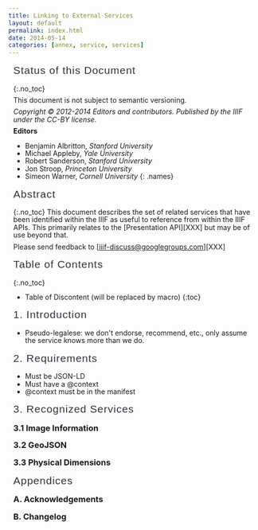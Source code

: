 ```yaml
---
title: Linking to External Services
layout: default
permalink: index.html
date: 2014-05-14
categories: [annex, service, services]
---
```

<style>

body { line-height: 1.1;}
p { margin-top: 8px; margin-bottom: 8px;}

.specbody { 
  margin-left: 10px;
  margin-right: 10px;
}

.names { margin-top: 2px;}
.names li { padding-top: 0px; line-height: 1.1; list-style: none;}

.usage { margin: 0px; padding-top: 0px; padding-bottom: 2px; font-style: italic; }

dd ul li { margin: 0px; padding: 0px; }
dd ul { margin: 0px; padding-top: 0px; padding-bottom: 0px }
dt {font-weight: bold; margin-top: 8px;}

.examplelist li {
  margin-bottom: 8px;
}

.examplelist li code {
  background: #eee;
  border: 1px dashed #bbb;
  padding: 3px;  
}

.CodeRay {background: #eee; border: 1px dashed #bbb; padding-left: 5px ; margin-left: 30px;}
.string {color: #209020;}
.comment {font-style: italic; color: #909090;}
.key {color: #202090;}
.integer {color: #902020;}
.error {color: red; font-weight: bold; font-size: +1;}

pre {
  margin-top: 8px; 
  margin-bottom: 8px;
}

.urltemplate { 
  background: #eee; 
  border: 1px dashed #bbb; 
  padding-left: 5px ; 
  margin-left: 30px;
  margin-right: 30px; 
  padding-top: 5px; 
  padding-bottom: 5px; 
}


.specbody h2 {
  color: #2f353e;
  font-family: 'Raleway', Arial, sans-serif;
  font-weight: 300;
  letter-spacing: 1px;
  margin-top: 16px;
}

.specbody h3 {
  margin-top: 12px;
}

.specbody h4 {
  margin-top: 10px;
}

.mytoc ol {
  margin: 0px;
  margin-top: 2px;
}

.rfc {
  color: #d55;
  font-variant: small-caps;
  font-style: normal;
  font-size: 1.2em;
}

.legend { 
  width: 50%;
}

table {
  border: 1px solid black;
}

tr {
  border: 1px solid #666;
}

td, th {
  border: 1px solid #666;
  padding: 3px;
}

#markdown-toc li {
  list-style-type: none;
  padding-top: 0px; 
  padding-bottom: 0px; 
  line-height: 1.1;

  margin-top: 8px;
  margin-bottom: 8px;
}
#markdown-toc ul {
  margin-top: 8px;
  margin-bottom: 8px;
}

</style>

<div class="specbody">

## Status of this Document
{:.no_toc}

This document is not subject to semantic versioning.

_Copyright © 2012-2014 Editors and contributors. Published by the IIIF under the CC-BY license._

**Editors**

  * Benjamin Albritton, _Stanford University_
  * Michael Appleby, _Yale University_
  * Robert Sanderson, _Stanford University_
  * Jon Stroop, _Princeton University_
  * Simeon Warner, _Cornell University_
  {: .names}

## Abstract
{:.no_toc}
This document describes the set of related services that have been identified within the IIIF as useful to reference from within the IIIF APIs.  This primarily relates to the [Presentation API][XXX] but may be of use beyond that.

Please send feedback to [iiif-discuss@googlegroups.com][XXX]

## Table of Contents
{:.no_toc}

* Table of Discontent (will be replaced by macro)
{:toc}

## 1. Introduction

 * Pseudo-legalese: we don't endorse, recommend, etc., only assume the service knows more than we do.

## 2. Requirements

 * Must be JSON-LD
 * Must have a @context
 * @context must be in the manifest

## 3. Recognized Services

### 3.1 Image Information

### 3.2 GeoJSON

### 3.3 Physical Dimensions


## Appendices

### A. Acknowledgements

### B. Changelog


</div>





